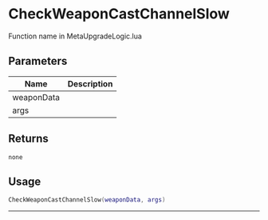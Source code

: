 # CheckWeaponCastChannelSlow

Function name in MetaUpgradeLogic.lua

## Parameters

| Name       | Description |
| ---------- | ----------- |
| weaponData |             |
| args       |             |

## Returns

`none`

## Usage

```lua
CheckWeaponCastChannelSlow(weaponData, args)
```

---
